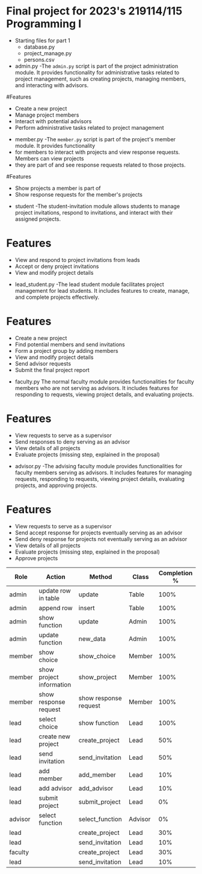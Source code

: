 # Final project for 2023's 219114/115 Programming I
* Starting files for part 1
  - database.py
  - project_manage.py
  - persons.csv
* admin.py
-The `admin.py` script is part of the project administration module. It provides 
functionality for administrative tasks related to project management, such as creating projects, 
managing members, and interacting with advisors.

#Features
- Create a new project
- Manage project members
- Interact with potential advisors
- Perform administrative tasks related to project management

* member.py
-The `member.py` script is part of the project's member module. It provides functionality 
* for members to interact with projects and view response requests. Members can view projects
* they are part of and see response requests related to those projects.

#Features
- Show projects a member is part of
- Show response requests for the member's projects

* student
-The student-invitation module allows students to manage project invitations, respond to invitations,
and interact with their assigned projects.

# Features
- View and respond to project invitations from leads
- Accept or deny project invitations
- View and modify project details

* lead_student.py
-The lead student module facilitates project management for lead students. It includes features to create, 
manage, and complete projects effectively.

# Features
- Create a new project
- Find potential members and send invitations
- Form a project group by adding members
- View and modify project details
- Send advisor requests
- Submit the final project report

* faculty.py
The normal faculty module provides functionalities for faculty members who are 
not serving as advisors. It includes features for responding to requests, 
viewing project details, and evaluating projects.

# Features
- View requests to serve as a supervisor
- Send responses to deny serving as an advisor
- View details of all projects
- Evaluate projects (missing step, explained in the proposal)

* advisor.py
-The advising faculty module provides functionalities for faculty members serving as advisors.
It includes features for managing requests, responding to requests, viewing project details, evaluating projects, 
and approving projects.

# Features
- View requests to serve as a supervisor
- Send accept response for projects eventually serving as an advisor
- Send deny response for projects not eventually serving as an advisor
- View details of all projects
- Evaluate projects (missing step, explained in the proposal)
- Approve projects


| Role    | Action                   | Method                | Class   | Completion % |
|---------|--------------------------|-----------------------|---------|--------------|
| admin   | update row in table      | update                | Table   | 100%         |
| admin   | append row               | insert                | Table   | 100%         |
| admin   | show function            | update                | Admin   | 100%         |
| admin   | update function          | new_data              | Admin   | 100%         |
| member  | show choice              | show_choice           | Member  | 100%         |
| member  | show project information | show_project          | Member  | 100%         |
| member  | show response request    | show response request | Member  | 100%         |
| lead    | select choice            | show function         | Lead    | 100%         |
| lead    | create new project       | create_project        | Lead    | 50%          |
| lead    | send invitation          | send_invitation       | Lead    | 50%          |
| lead    | add member               | add_member            | Lead    | 10%          |
| lead    | add advisor              | add_advisor           | Lead    | 10%          |
| lead    | submit project           | submit_project        | Lead    | 0%           |
| advisor | select function          | select_function       | Advisor | 0%           |
| lead    |                          | create_project        | Lead    | 30%          |
| lead    |                          | send_invitation       | Lead    | 10%          |
| faculty |                          | create_project        | Lead    | 30%          |
| lead    |                          | send_invitation       | Lead    | 10%          |






 

